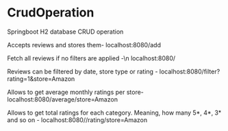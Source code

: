 # CrudOperation
Springboot H2 database CRUD operation

Accepts reviews and stores them- 
localhost:8080/add

Fetch all reviews if no filters are applied -\n
localhost:8080/

Reviews can be filtered by date, store type or rating - 
localhost:8080/filter?rating=1&store=Amazon

Allows to get average monthly ratings per store- 
localhost:8080/average/store=Amazon

Allows to get total ratings for each category. Meaning, how many 5*, 4*, 3* and so on - 
localhost:8080//rating/store=Amazon
